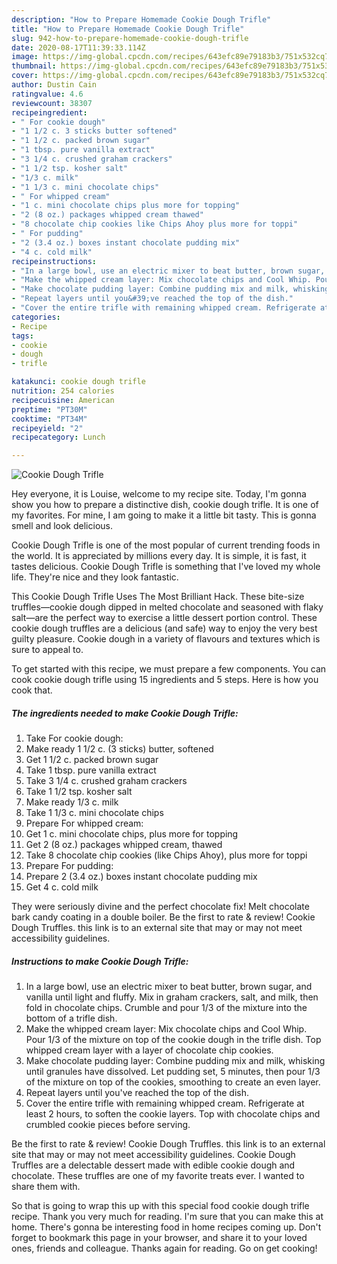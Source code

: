 ```yaml
---
description: "How to Prepare Homemade Cookie Dough Trifle"
title: "How to Prepare Homemade Cookie Dough Trifle"
slug: 942-how-to-prepare-homemade-cookie-dough-trifle
date: 2020-08-17T11:39:33.114Z
image: https://img-global.cpcdn.com/recipes/643efc89e79183b3/751x532cq70/cookie-dough-trifle-recipe-main-photo.jpg
thumbnail: https://img-global.cpcdn.com/recipes/643efc89e79183b3/751x532cq70/cookie-dough-trifle-recipe-main-photo.jpg
cover: https://img-global.cpcdn.com/recipes/643efc89e79183b3/751x532cq70/cookie-dough-trifle-recipe-main-photo.jpg
author: Dustin Cain
ratingvalue: 4.6
reviewcount: 38307
recipeingredient:
- " For cookie dough"
- "1 1/2 c. 3 sticks butter softened"
- "1 1/2 c. packed brown sugar"
- "1 tbsp. pure vanilla extract"
- "3 1/4 c. crushed graham crackers"
- "1 1/2 tsp. kosher salt"
- "1/3 c. milk"
- "1 1/3 c. mini chocolate chips"
- " For whipped cream"
- "1 c. mini chocolate chips plus more for topping"
- "2 (8 oz.) packages whipped cream thawed"
- "8 chocolate chip cookies like Chips Ahoy plus more for toppi"
- " For pudding"
- "2 (3.4 oz.) boxes instant chocolate pudding mix"
- "4 c. cold milk"
recipeinstructions:
- "In a large bowl, use an electric mixer to beat butter, brown sugar, and vanilla until light and fluffy. Mix in graham crackers, salt, and milk, then fold in chocolate chips. Crumble and pour 1/3 of the mixture into the bottom of a trifle dish."
- "Make the whipped cream layer: Mix chocolate chips and Cool Whip. Pour 1/3 of the mixture on top of the cookie dough in the trifle dish. Top whipped cream layer with a layer of chocolate chip cookies."
- "Make chocolate pudding layer: Combine pudding mix and milk, whisking until granules have dissolved. Let pudding set, 5 minutes, then pour 1/3 of the mixture on top of the cookies, smoothing to create an even layer."
- "Repeat layers until you&#39;ve reached the top of the dish."
- "Cover the entire trifle with remaining whipped cream. Refrigerate at least 2 hours, to soften the cookie layers. Top with chocolate chips and crumbled cookie pieces before serving."
categories:
- Recipe
tags:
- cookie
- dough
- trifle

katakunci: cookie dough trifle 
nutrition: 254 calories
recipecuisine: American
preptime: "PT30M"
cooktime: "PT34M"
recipeyield: "2"
recipecategory: Lunch

---
```



![Cookie Dough Trifle](https://img-global.cpcdn.com/recipes/643efc89e79183b3/751x532cq70/cookie-dough-trifle-recipe-main-photo.jpg)

Hey everyone, it is Louise, welcome to my recipe site. Today, I'm gonna show you how to prepare a distinctive dish, cookie dough trifle. It is one of my favorites. For mine, I am going to make it a little bit tasty. This is gonna smell and look delicious.

Cookie Dough Trifle is one of the most popular of current trending foods in the world. It is appreciated by millions every day. It is simple, it is fast, it tastes delicious. Cookie Dough Trifle is something that I've loved my whole life. They're nice and they look fantastic.

This Cookie Dough Trifle Uses The Most Brilliant Hack. These bite-size truffles—cookie dough dipped in melted chocolate and seasoned with flaky salt—are the perfect way to exercise a little dessert portion control. These cookie dough truffles are a delicious (and safe) way to enjoy the very best guilty pleasure. Cookie dough in a variety of flavours and textures which is sure to appeal to.


To get started with this recipe, we must prepare a few components. You can cook cookie dough trifle using 15 ingredients and 5 steps. Here is how you cook that.

<!--inarticleads1-->

##### The ingredients needed to make Cookie Dough Trifle:

1. Take  For cookie dough:
1. Make ready 1 1/2 c. (3 sticks) butter, softened
1. Get 1 1/2 c. packed brown sugar
1. Take 1 tbsp. pure vanilla extract
1. Take 3 1/4 c. crushed graham crackers
1. Take 1 1/2 tsp. kosher salt
1. Make ready 1/3 c. milk
1. Take 1 1/3 c. mini chocolate chips
1. Prepare  For whipped cream:
1. Get 1 c. mini chocolate chips, plus more for topping
1. Get 2 (8 oz.) packages whipped cream, thawed
1. Take 8 chocolate chip cookies (like Chips Ahoy), plus more for toppi
1. Prepare  For pudding:
1. Prepare 2 (3.4 oz.) boxes instant chocolate pudding mix
1. Get 4 c. cold milk


They were seriously divine and the perfect chocolate fix! Melt chocolate bark candy coating in a double boiler. Be the first to rate &amp; review! Cookie Dough Truffles. this link is to an external site that may or may not meet accessibility guidelines. 

<!--inarticleads2-->

##### Instructions to make Cookie Dough Trifle:

1. In a large bowl, use an electric mixer to beat butter, brown sugar, and vanilla until light and fluffy. Mix in graham crackers, salt, and milk, then fold in chocolate chips. Crumble and pour 1/3 of the mixture into the bottom of a trifle dish.
1. Make the whipped cream layer: Mix chocolate chips and Cool Whip. Pour 1/3 of the mixture on top of the cookie dough in the trifle dish. Top whipped cream layer with a layer of chocolate chip cookies.
1. Make chocolate pudding layer: Combine pudding mix and milk, whisking until granules have dissolved. Let pudding set, 5 minutes, then pour 1/3 of the mixture on top of the cookies, smoothing to create an even layer.
1. Repeat layers until you&#39;ve reached the top of the dish.
1. Cover the entire trifle with remaining whipped cream. Refrigerate at least 2 hours, to soften the cookie layers. Top with chocolate chips and crumbled cookie pieces before serving.


Be the first to rate &amp; review! Cookie Dough Truffles. this link is to an external site that may or may not meet accessibility guidelines. Cookie Dough Truffles are a delectable dessert made with edible cookie dough and chocolate. These truffles are one of my favorite treats ever. I wanted to share them with. 

So that is going to wrap this up with this special food cookie dough trifle recipe. Thank you very much for reading. I'm sure that you can make this at home. There's gonna be interesting food in home recipes coming up. Don't forget to bookmark this page in your browser, and share it to your loved ones, friends and colleague. Thanks again for reading. Go on get cooking!
